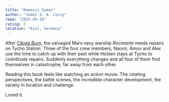 ```yaml
---
title: "Nemesis Games"
author: "James S. A. Corey"
read: "2025-05-19"
rating: 5
location: "Kiel, Germany"
---
```


After [Cibola Burn](/library/cibola-burn), the salvaged Mars navy warship _Rocinante_ needs repairs on Tycho Station.
Three of the four crew members, Naomi, Amos and Alex use the time to catch up with their past while Holden stays at Tycho to coördinate repairs.
Suddenly everything changes and all four of them find themselves in catastrophe, far away from each other.

Reading this book feels like watching an action movie. The rotating perspectives, the battle scenes, the incredible character development, the variety in location and challenge.

Loved it.
